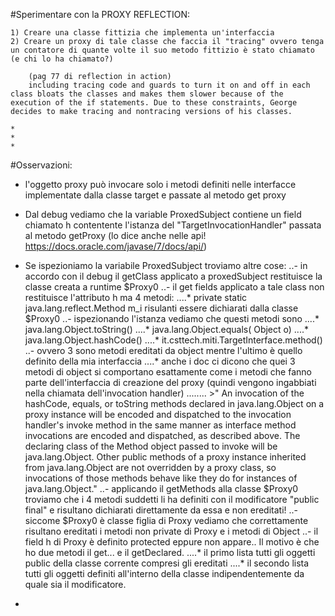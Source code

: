 #Sperimentare con la PROXY REFLECTION:

	1) Creare una classe fittizia che implementa un'interfaccia
	2) Creare un proxy di tale classe che faccia il "tracing" ovvero tenga un contatore di quante volte il suo metodo fittizio è stato chiamato (e chi lo ha chiamato?)

		(pag 77 di reflection in action)
		including tracing code and guards to turn it on and off in each class bloats the classes and makes them slower because of the execution of the if statements. Due to these constraints, George decides to make tracing and nontracing versions of his classes.

	*
	*
	*

#Osservazioni:
* l'oggetto proxy può invocare solo i metodi definiti nelle interfacce implementate dalla classe target e passate al metodo get proxy
	
* Dal debug vediamo che la variable ProxedSubject contiene un field chiamato h contentente l'istanza del "TargetInvocationHandler" passata al metodo getProxy (lo dice anche nelle api! https://docs.oracle.com/javase/7/docs/api/)

* Se ispezioniamo la variabile ProxedSubject troviamo altre cose:
..- in accordo con il debug il getClass applicato a proxedSubject restituisce la classe creata a runtime $Proxy0
..- il get fields applicato a tale class non restituisce l'attributo h ma 4 metodi:
....* private static java.lang.reflect.Method m_i 	risulanti essere dichiarati dalla classe $Proxy0
..- ispezionando l'istanza vediamo che questi metodi sono
....* java.lang.Object.toString()
....* java.lang.Object.equals( Object o)
....* java.lang.Object.hashCode()
....* it.csttech.miti.TargetInterface.method()
..- ovvero 3 sono metodi ereditati da object mentre l'ultimo è quello definito della mia interfaccia
....* anche i doc ci dicono che quei 3 metodi di object si comportano esattamente come i metodi che fanno parte dell'interfaccia di creazione del proxy (quindi vengono ingabbiati nella chiamata dell'invocation handler)
........ >" An invocation of the hashCode, equals, or toString methods declared in java.lang.Object on a proxy instance will be encoded and dispatched to the invocation handler's invoke method in the same manner as interface method invocations are encoded and dispatched, as described above. The declaring class of the Method object passed to invoke will be java.lang.Object. Other public methods of a proxy instance inherited from java.lang.Object are not overridden by a proxy class, so invocations of those methods behave like they do for instances of java.lang.Object."
..- applicando il getMethods alla classe $Proxy0 troviamo che i 4 metodi suddetti li ha definiti con il modificatore "public final" e risultano dichiarati direttamente da essa e non  ereditati!
..- siccome $Proxy0 è classe figlia di Proxy vediamo che correttamente risultano ereditati i metodi non private di Proxy e i metodi di Object
..- il field h di Proxy è definito protected eppure non appare.. Il motivo è che ho due metodi il get... e il getDeclared.
....* il primo lista tutti gli oggetti public della classe corrente compresi gli ereditati
....* il secondo lista tutti gli oggetti definiti all'interno della classe indipendentemente da quale sia il modificatore.

*

